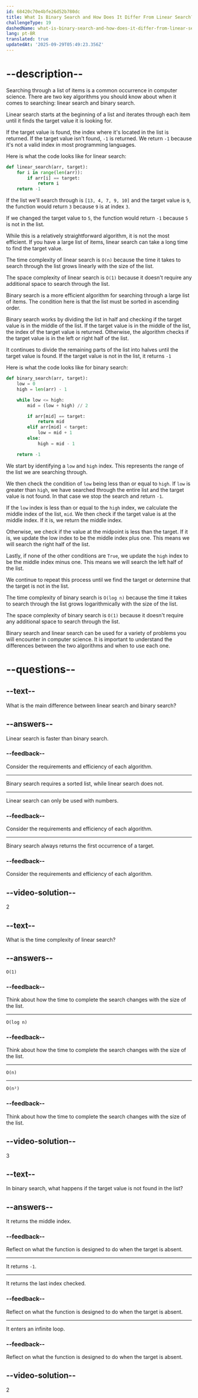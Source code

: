 ```yaml
---
id: 68420c70e4bfe26d52b780dc
title: What Is Binary Search and How Does It Differ From Linear Search?
challengeType: 19
dashedName: what-is-binary-search-and-how-does-it-differ-from-linear-search
lang: pt-BR
translated: true
updatedAt: '2025-09-29T05:49:23.356Z'
---
```


# --description--

Searching through a list of items is a common occurrence in computer science. There are two key algorithms you should know about when it comes to searching: linear search and binary search.

Linear search starts at the beginning of a list and iterates through each item until it finds the target value it is looking for.

If the target value is found, the index where it's located in the list is returned. If the target value isn't found, `-1` is returned. We return `-1` because it's not a valid index in most programming languages.

Here is what the code looks like for linear search:

```python
def linear_search(arr, target):
    for i in range(len(arr)):
        if arr[i] == target:
            return i
    return -1
```

If the list we'll search through is `[13, 4, 7, 9, 10]` and the target value is `9`, the function would return `3` because `9` is at index `3`.

If we changed the target value to `5`, the function would return `-1` because `5` is not in the list.

While this is a relatively straightforward algorithm, it is not the most efficient. If you have a large list of items, linear search can take a long time to find the target value.

The time complexity of linear search is `O(n)` because the time it takes to search through the list grows linearly with the size of the list.

The space complexity of linear search is `O(1)` because it doesn't require any additional space to search through the list.

Binary search is a more efficient algorithm for searching through a large list of items. The condition here is that the list must be sorted in ascending order.

Binary search works by dividing the list in half and checking if the target value is in the middle of the list. If the target value is in the middle of the list, the index of the target value is returned. Otherwise, the algorithm checks if the target value is in the left or right half of the list.

It continues to divide the remaining parts of the list into halves until the target value is found. If the target value is not in the list, it returns `-1`

Here is what the code looks like for binary search:

```python
def binary_search(arr, target):
    low = 0
    high = len(arr) - 1

    while low <= high:
        mid = (low + high) // 2  

        if arr[mid] == target:
            return mid
        elif arr[mid] < target:
            low = mid + 1
        else:
            high = mid - 1

    return -1
```

We start by identifying a `low` and `high` index. This represents the range of the list we are searching through.

We then check the condition of `low` being less than or equal to `high`. If `low` is greater than `high`, we have searched through the entire list and the target value is not found. In that case we stop the search and return `-1`.

If the `low` index is less than or equal to the `high` index, we calculate the middle index of the list, `mid`. We then check if the target value is at the middle index. If it is, we return the middle index.

Otherwise, we check if the value at the midpoint is less than the target. If it is, we update the low index to be the middle index plus one. This means we will search the right half of the list.

Lastly, if none of the other conditions are `True`, we update the `high` index to be the middle index minus one. This means we will search the left half of the list.

We continue to repeat this process until we find the target or determine that the target is not in the list.

The time complexity of binary search is `O(log n)` because the time it takes to search through the list grows logarithmically with the size of the list.

The space complexity of binary search is `O(1)` because it doesn't require any additional space to search through the list.

Binary search and linear search can be used for a variety of problems you will encounter in computer science. It is important to understand the differences between the two algorithms and when to use each one.

# --questions--

## --text--

What is the main difference between linear search and binary search?

## --answers--

Linear search is faster than binary search.

### --feedback--

Consider the requirements and efficiency of each algorithm.

---

Binary search requires a sorted list, while linear search does not.

---

Linear search can only be used with numbers.

### --feedback--

Consider the requirements and efficiency of each algorithm.

---

Binary search always returns the first occurrence of a target.

### --feedback--

Consider the requirements and efficiency of each algorithm.

## --video-solution--

2

## --text--

What is the time complexity of linear search?

## --answers--

`O(1)`

### --feedback--

Think about how the time to complete the search changes with the size of the list.

---

`O(log n)`

### --feedback--

Think about how the time to complete the search changes with the size of the list.

---

`O(n)`

---

`O(n²)`

### --feedback--

Think about how the time to complete the search changes with the size of the list.

## --video-solution--

3

## --text--

In binary search, what happens if the target value is not found in the list?

## --answers--

It returns the middle index.

### --feedback--

Reflect on what the function is designed to do when the target is absent.

---

It returns `-1`.

---

It returns the last index checked.

### --feedback--

Reflect on what the function is designed to do when the target is absent.

---

It enters an infinite loop.

### --feedback--

Reflect on what the function is designed to do when the target is absent.

## --video-solution--

2

